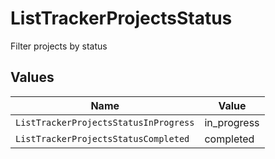 # ListTrackerProjectsStatus

Filter projects by status


## Values

| Name                                  | Value                                 |
| ------------------------------------- | ------------------------------------- |
| `ListTrackerProjectsStatusInProgress` | in_progress                           |
| `ListTrackerProjectsStatusCompleted`  | completed                             |